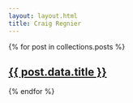 ```yaml
---
layout: layout.html
title: Craig Regnier
---
```


{% for post in collections.posts %}
  <h2><a href="{{ post.url }}">{{ post.data.title }}</a></h2>
{% endfor %}